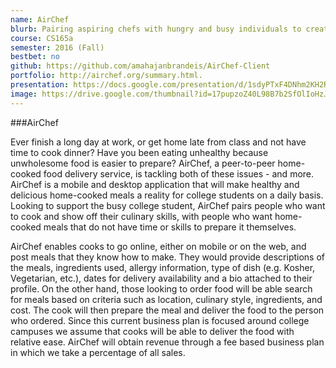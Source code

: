 ```yaml
---
name: AirChef
blurb: Pairing aspiring chefs with hungry and busy individuals to create an affordable and home cooked meal. AirChef is a mobile and desktop application that will make healthy and delicious home-cooked meals a reality for college students on a daily basis.
course: CS165a
semester: 2016 (Fall)
bestbet: no
github: https://github.com/amahajanbrandeis/AirChef-Client
portfolio: http://airchef.org/summary.html.
presentation: https://docs.google.com/presentation/d/1sdyPTxF4DNhm2KH2Re6rK3vLzIQI0cZIx1bNr30HKf4/edit?usp=sharing
image: https://drive.google.com/thumbnail?id=17pupzoZ40L98B7b2SfOlIoHzJxE4-IRt
---
```

###AirChef

Ever finish a long day at work, or get home late from class and not have time to cook dinner? Have you been eating unhealthy because unwholesome food is easier to prepare? AirChef, a peer-to-peer home-cooked food delivery service, is tackling both of these issues - and more. AirChef is a mobile and desktop application that will make healthy and delicious home-cooked meals a reality for college students on a daily basis. Looking to support the busy college student, AirChef pairs people who want to cook and show off their culinary skills, with people who want home-cooked meals that do not have time or skills to prepare it themselves.

AirChef enables cooks to go online, either on mobile or on the web, and post meals that they know how to make. They would provide descriptions of the meals, ingredients used, allergy information, type of dish (e.g. Kosher, Vegetarian, etc.), dates for delivery availability and a bio attached to their profile. On the other hand, those looking to order food will be able search for meals based on criteria such as location, culinary style, ingredients, and cost. The cook will then prepare the meal and deliver the food to the person who ordered. Since this current business plan is focused around college campuses we assume that cooks will be able to deliver the food with relative ease. AirChef will obtain revenue through a fee based business plan in which we take a percentage of all sales.

